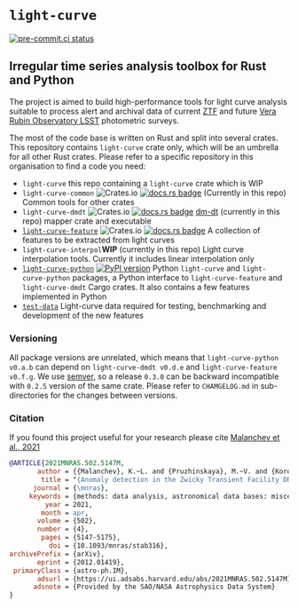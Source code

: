 # `light-curve`

[![pre-commit.ci status](https://results.pre-commit.ci/badge/github/light-curve/light-curve/master.svg)](https://results.pre-commit.ci/latest/github/light-curve/light-curve/master)

## Irregular time series analysis toolbox for Rust and Python

The project is aimed to build high-performance tools for light curve analysis suitable to process alert and archival data of current [ZTF](https://ztf.caltech.edu) and future [Vera Rubin Observatory LSST](https://lsst.org) photometric surveys.

The most of the code base is written on Rust and split into several crates.
This repository contains `light-curve` crate only, which will be an umbrella for all other Rust crates.
Please refer to a specific repository in this organisation to find a code you need:

- `light-curve` this repo containing a `light-curve` crate which is WIP
- `light-curve-common` ![Crates.io](https://img.shields.io/crates/v/light-curve-common) [![docs.rs badge](https://docs.rs/light-curve-common/badge.svg)](https://docs.rs/light-curve-common) (Currently in this repo) Common tools for other crates
- `light-curve-dmdt` ![Crates.io](https://img.shields.io/crates/v/light-curve-dmdt) [![docs.rs badge](https://docs.rs/light-curve-dmdt/badge.svg)](https://docs.rs/light-curve-dmdt) [dm-dt](https://arxiv.org/abs/1709.06257) (currently in this repo) mapper crate and executable
- [`light-curve-feature`](https://github.com/light-curve/light-curve-feature) ![Crates.io](https://img.shields.io/crates/v/light-curve-feature) [![docs.rs badge](https://docs.rs/light-curve-feature/badge.svg)](https://docs.rs/light-curve-feature) A collection of features to be extracted from light curves
- `light-curve-interpol`**WIP** (currently in this repo) Light curve interpolation tools. Currently it includes linear interpolation only
- [`light-curve-python`](https://github.com/light-curve/light-curve-python) [![PyPI version](https://badge.fury.io/py/light-curve.svg)](https://pypi.org/project/light-curve/) Python `light-curve` and `light-curve-python` packages, a Python interface to `light-curve-feature` and `light-curve-dmdt` Cargo crates. It also contains a few features implemented in Python
- [`test-data`](https://github.com/light-curve/test-data) Light-curve data required for testing, benchmarking and development of the new features

### Versioning

All package versions are unrelated, which means that `light-curve-python v0.a.b` can depend on `light-curve-dmdt v0.d.e` and `light-curve-feature v0.f.g`. We use [semver](https://semver.org), so a release `0.3.0` can be backward incompatible with `0.2.5` version of the same crate. Please refer to `CHAMGELOG.md` in sub-directories for the changes between versions.

### Citation

If you found this project useful for your research please cite [Malanchev et al., 2021](https://ui.adsabs.harvard.edu/abs/2021MNRAS.502.5147M/abstract)

```bibtex
@ARTICLE{2021MNRAS.502.5147M,
       author = {{Malanchev}, K.~L. and {Pruzhinskaya}, M.~V. and {Korolev}, V.~S. and {Aleo}, P.~D. and {Kornilov}, M.~V. and {Ishida}, E.~E.~O. and {Krushinsky}, V.~V. and {Mondon}, F. and {Sreejith}, S. and {Volnova}, A.~A. and {Belinski}, A.~A. and {Dodin}, A.~V. and {Tatarnikov}, A.~M. and {Zheltoukhov}, S.~G. and {(The SNAD Team)}},
        title = "{Anomaly detection in the Zwicky Transient Facility DR3}",
      journal = {\mnras},
     keywords = {methods: data analysis, astronomical data bases: miscellaneous, stars: variables: general, Astrophysics - Instrumentation and Methods for Astrophysics, Astrophysics - Solar and Stellar Astrophysics},
         year = 2021,
        month = apr,
       volume = {502},
       number = {4},
        pages = {5147-5175},
          doi = {10.1093/mnras/stab316},
archivePrefix = {arXiv},
       eprint = {2012.01419},
 primaryClass = {astro-ph.IM},
       adsurl = {https://ui.adsabs.harvard.edu/abs/2021MNRAS.502.5147M},
      adsnote = {Provided by the SAO/NASA Astrophysics Data System}
}
```

